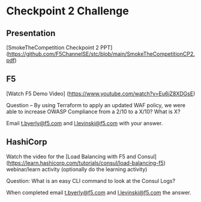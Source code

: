 # Checkpoint 2 Challenge

## Presentation

[SmokeTheCompetition Checkpoint 2 PPT] (https://github.com/F5ChannelSE/stc/blob/main/SmokeTheCompetitionCP2.pdf)

## F5

[Watch F5 Demo Video] (https://www.youtube.com/watch?v=Eu6jZ8XDGsE)

Question – By using Terraform to apply an updated WAF policy, we were able to increase OWASP Compliance from a 2/10 to a X/10?  What is X?

Email t.byerly@f5.com and l.levinski@f5.com with your answer.

## HashiCorp

Watch the video for the [Load Balancing with F5 and Consul] (https://learn.hashicorp.com/tutorials/consul/load-balancing-f5) webinar/learn activity (optionally do the learning activity)
       

Question:  What is an easy CLI command to look at the Consul Logs?



When completed email t.byerly@f5.com and l.levinski@f5.com the answer.

